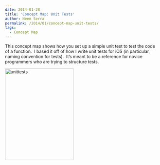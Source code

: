 ```yaml
---
date: 2014-01-28
title: 'Concept Map: Unit Tests'
author: Neem Serra
permalink: /2014/01/concept-map-unit-tests/
tags:
  - Concept Map
---
```

This concept map shows how you set up a simple unit test to test the code of a function.  I based it off of how I write unit tests for iOS (in particular, naming convention for tests).  It&#8217;s meant to be a reference for novice programmers who are trying to structure tests.

[<img class="alignnone size-medium wp-image-5700" alt="unittests" src="http://teaching.software-carpentry.org/wp-content/uploads/2014/01/unittests-e1390883514130-225x300.jpg" width="225" height="300" />][1]

 [1]: http://teaching.software-carpentry.org/wp-content/uploads/2014/01/unittests-e1390883514130.jpg
